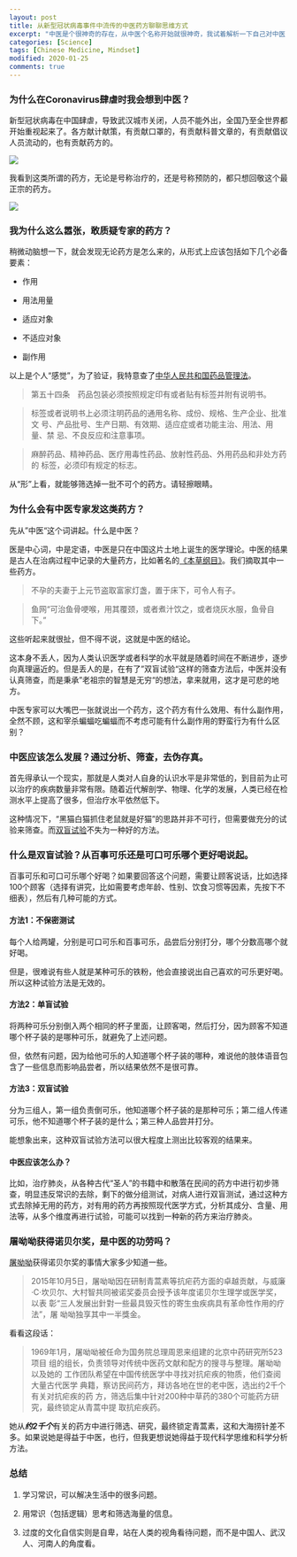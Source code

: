 ```yaml
---
layout: post
title: 从新型冠状病毒事件中流传的中医药方聊聊思维方式
excerpt: "中医是个很神奇的存在，从中医个名称开始就很神奇，我试着解析一下自己对中医（主要是思维模式）的理解。"
categories: [Science]
tags: [Chinese Medicine, Mindset]
modified: 2020-01-25
comments: true
---
```



### 为什么在Coronavirus肆虐时我会想到中医？

新型冠状病毒在中国肆虐，导致武汉城市关闭，人员不能外出，全国乃至全世界都开始重视起来了。各方献计献策，有贡献口罩的，有贡献科普文章的，有贡献倡议人员流动的，也有贡献药方的。

![](/img/202001251.png)

我看到这类所谓的药方，无论是号称治疗的，还是号称预防的，都只想回敬这个最正宗的药方。

![](/img/202001252.png)

### 我为什么这么嚣张，敢质疑专家的药方？

稍微动脑想一下，就会发现无论药方是怎么来的，从形式上应该包括如下几个必备要素：

- 作用

- 用法用量

- 适应对象

- 不适应对象

- 副作用

以上是个人“感觉”，为了验证，我特意查了[中华人民共和国药品管理法](https://zh.wikipedia.org/wiki/%E4%B8%AD%E5%8D%8E%E4%BA%BA%E6%B0%91%E5%85%B1%E5%92%8C%E5%9B%BD%E8%8D%AF%E5%93%81%E7%AE%A1%E7%90%86%E6%B3%95)。


>第五十四条　药品包装必须按照规定印有或者贴有标签并附有说明书。

>标签或者说明书上必须注明药品的通用名称、成份、规格、生产企业、批准文
>号、产品批号、生产日期、有效期、适应症或者功能主治、用法、用量、禁
>忌、不良反应和注意事项。

>麻醉药品、精神药品、医疗用毒性药品、放射性药品、外用药品和非处方药的
>标签，必须印有规定的标志。

从“形”上看，就能够筛选掉一批不可个的药方。请轻擦眼睛。

### 为什么会有中医专家发这类药方？

先从”中医“这个词讲起。什么是中医？

医是中心词，中是定语，中医是只在中国这片土地上诞生的医学理论。中医的结果是古人在治病过程中记录的大量药方，比如著名的[《本草纲目》](https://zh.wikipedia.org/zh-cn/%E6%9C%AC%E8%8D%89%E7%BA%B2%E7%9B%AE)。我们摘取其中一些药方。

> 不孕的夫妻于上元节盗取富家灯盏，置于床下，可令人有子。

> 鱼网“可治鱼骨哽喉，用其覆颈，或者煮汁饮之，或者烧灰水服，鱼骨自下。”

这些听起来就很扯，但不得不说，这就是中医的结论。

这本身不丢人，因为人类认识医学或者科学的水平就是随着时间在不断进步，逐步向真理逼近的。但是丢人的是，在有了”双盲试验“这样的筛查方法后，中医并没有认真筛查，而是秉承”老祖宗的智慧是无穷“的想法，拿来就用，这才是可悲的地方。

中医专家可以大嘴巴一张就说出一个药方，这个药方有什么效用、有什么副作用，全然不顾，这和宰杀蝙蝠吃蝙蝠而不考虑可能有什么副作用的野蛮行为有什么区别？

### 中医应该怎么发展？通过分析、筛查，去伪存真。

首先得承认一个现实，那就是人类对人自身的认识水平是非常低的，到目前为止可以治疗的疾病数量非常有限。随着近代解剖学、物理、化学的发展，人类已经在检测水平上提高了很多，但治疗水平依然低下。

这种情况下，“黑猫白猫抓住老鼠就是好猫”的思路并非不可行，但需要做充分的试验来筛查。而[双盲试验](https://zh.wikipedia.org/zh-cn/%E9%9B%99%E7%9B%B2)不失为一种好的方法。

### 什么是双盲试验？从百事可乐还是可口可乐哪个更好喝说起。

百事可乐和可口可乐哪个好喝？如果要回答这个问题，需要让顾客说话，比如选择100个顾客（选择有讲究，比如需要考虑年龄、性别、饮食习惯等因素，先按下不细表），然后有几种可能的方式。

#### 方法1：不保密测试

每个人给两罐，分别是可口可乐和百事可乐，品尝后分别打分，哪个分数高哪个就好喝。

但是，很难说有些人就是某种可乐的铁粉，他会直接说出自己喜欢的可乐更好喝。所以这种试验方法是无效的。

#### 方法2：单盲试验

将两种可乐分别倒入两个相同的杯子里面，让顾客喝，然后打分，因为顾客不知道哪个杯子装的是哪种可乐，就避免了上述问题。

但，依然有问题，因为给他可乐的人知道哪个杯子装的哪种，难说他的肢体语音包含了一些信息而影响品尝者，所以结果依然不是很可靠。

#### 方法3：双盲试验

分为三组人，第一组负责倒可乐，他知道哪个杯子装的是那种可乐；第二组人传递可乐，他不知道哪个杯子装的是什么；第三种人品尝并打分。

能想象出来，这种双盲试验方法可以很大程度上测出比较客观的结果来。

#### 中医应该怎么办？

比如，治疗肺炎，从各种古代“圣人”的书籍中和散落在民间的药方中进行初步筛查，明显违反常识的去除，剩下的做分组测试，对病人进行双盲测试，通过这种方式去除掉无用的药方，对有用的药方再按照现代医学方式，分析其成分、含量、用法等，从多个维度再进行试验，可能可以找到一种新的药方来治疗肺炎。

### 屠呦呦获得诺贝尔奖，是中医的功劳吗？

[屠呦呦](https://zh.wikipedia.org/wiki/%E5%B1%A0%E5%91%A6%E5%91%A6)获得诺贝尔奖的事情大家多少知道一些。

>2015年10月5日，屠呦呦因在研制青蒿素等抗疟药方面的卓越贡献，与威廉
>·C·坎贝尔、大村智共同被诺奖委员会授予该年度诺贝尔生理学或医学奖，以表
>彰“三人发展出針對一些最具毁灭性的寄生虫疾病具有革命性作用的疗法”，屠
>呦呦独享其中一半獎金。

看看这段话：

>1969年1月，屠呦呦被任命为国务院总理周恩来组建的北京中药研究所523项目
>组的组长，负责领导对传统中医药文献和配方的搜寻与整理。屠呦呦以及她的
>工作团队希望在中国传统医学中寻找对抗疟疾的物质，他们查阅大量古代医学
>典籍，察访民间药方，拜访各地在世的老中医，选出约2千个有关对抗疟疾的药
>方，筛选后集中针对200种中草药的380个可能药方研究，最终锁定从青蒿中提
>取抗疟疾药。

她从***约2千个***有关的药方中进行筛选、研究，最终锁定青蒿素，这和大海捞针差不多。如果说她是得益于中医，也行，但我更想说她得益于现代科学思维和科学分析方法。

### 总结

1. 学习常识，可以解决生活中的很多问题。

2. 用常识（包括逻辑）思考和筛选海量的信息。

3. 过度的文化自信实则是自卑，站在人类的视角看待问题，而不是中国人、武汉人、河南人的角度看。
